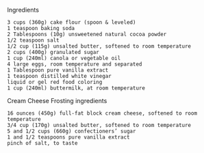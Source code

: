 Ingredients

    3 cups (360g) cake flour (spoon & leveled)
    1 teaspoon baking soda
    2 Tablespoons (10g) unsweetened natural cocoa powder
    1/2 teaspoon salt
    1/2 cup (115g) unsalted butter, softened to room temperature
    2 cups (400g) granulated sugar
    1 cup (240ml) canola or vegetable oil
    4 large eggs, room temperature and separated
    1 Tablespoon pure vanilla extract
    1 teaspoon distilled white vinegar
    liquid or gel red food coloring
    1 cup (240ml) buttermilk, at room temperature

Cream Cheese Frosting ingredients

    16 ounces (450g) full-fat block cream cheese, softened to room temperature
    3/4 cup (170g) unsalted butter, softened to room temperature
    5 and 1/2 cups (660g) confectioners’ sugar
    1 and 1/2 teaspoons pure vanilla extract
    pinch of salt, to taste